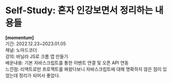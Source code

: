 # Self-Study: 혼자 인강보면서 정리하는 내용들

<b>[momentum]</b><br>
기간: 2022.12.23~2023.01.05<br>
채널: 노마드코더<br>
강의: 바닐라 JS로 크롬 앱 만들기<br>
배운내용: 기본 자바스크립트를 통한 이벤트 연결 및 오픈 API 연동<br>
느낀점: 리액트로만 프로젝트를 짜왔다보니 자바스크립트에 대해 명확하지 않은 점이 있었는데 정리가 되어서 좋았다.<br>

